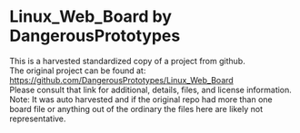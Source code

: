 
# Linux_Web_Board by DangerousPrototypes  
This is a harvested standardized copy of a project from github.  
The original project can be found at:  
https://github.com/DangerousPrototypes/Linux_Web_Board  
Please consult that link for additional, details, files, and license information.  
Note: It was auto harvested and if the original repo had more than one board file or anything out of the ordinary the files here are likely not representative.  
    